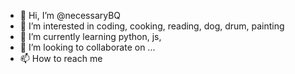 - 👋 Hi, I’m @necessaryBQ
- 👀 I’m interested in coding, cooking, reading, dog, drum, painting
- 🌱 I’m currently learning python, js, 
- 💞️ I’m looking to collaborate on ...
- 📫 How to reach me 

<!---
necessaryBQ/necessaryBQ is a ✨ special ✨ repository because its `README.md` (this file) appears on your GitHub profile.
You can click the Preview link to take a look at your changes.
--->
